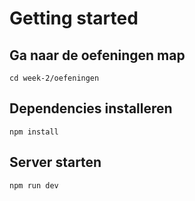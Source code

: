 # Getting started

## Ga naar de oefeningen map

```
cd week-2/oefeningen
```

## Dependencies installeren

```
npm install
```

## Server starten

```
npm run dev
```
